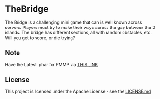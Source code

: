 # TheBridge

The Bridge is a challenging mini game that can is well known across servers.
Players must try to make their ways across the gap between the 2 islands. 
The bridge has different sections, all with random obstacles, etc.
Will you get to score, or die trying?

## Note

Have the Latest .phar for PMMP via [THIS LINK](https://www.github.com/pmmp/pocketmine/releases)

## License

This project is licensed under the Apache License - see the [LICENSE.md](LICENSE.md) 
